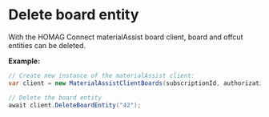 <h1 id="deleteBoardEntity"> Delete board entity</h1>

With the HOMAG Connect materialAssist board client, board and offcut entities can be deleted.

<strong>Example:</strong>

```csharp
// Create new instance of the materialAssist client:
var client = new MaterialAssistClientBoards(subscriptionId, authorizationKey);

// Delete the board entity
await client.DeleteBoardEntity("42");
```